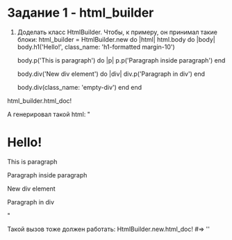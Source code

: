 # Задание 1 - html_builder

1. Доделать класс HtmlBuilder. Чтобы, к примеру, он принимал такие блоки:
html_builder = HtmlBuilder.new do |html|
  html.body do |body|
   body.h1('Hello!', class_name: 'h1-formatted margin-10')

    body.p('This is paragraph') do |p|
      p.p('Paragraph inside paragraph')
    end

   body.div('New div element') do |div|
      div.p('Paragraph in div')
    end
    
   body.div(class_name: 'empty-div')
  end
end

html_builder.html_doc!

А генерировал такой html:
"<html>
  <body>
    <h1 class="h1-formatted margin-10">Hello!</h1>
    <p>This is paragraph<p>Paragraph inside paragraph</p></p>
    <div>New div element<p>Paragraph in div</p></div>
    <div class="empty-div"/>
  </body>
</html>"

Такой вызов тоже должен работать:
HtmlBuilder.new.html_doc! #=> ''
